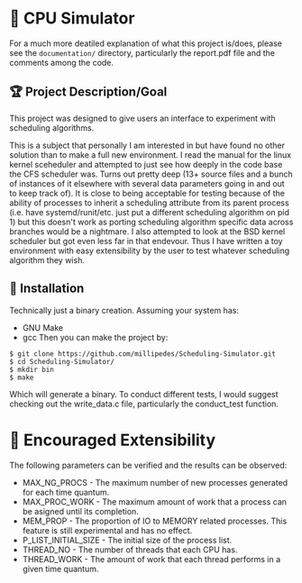 # :tropical_fish: CPU Simulator
For a much more deatiled explanation of what this project is/does, please see
the `documentation/` directory, particularly the report.pdf file and the
comments among the code.
## :trophy: Project Description/Goal
This project was designed to give users an interface to experiment with
scheduling algorithms.

This is a subject that personally I am interested in but have found no other
solution than to make a full new environment.  I read the manual for the linux
kernel sceheduler and attempted to just see how deeply in the code base the CFS
scheduler was. Turns out pretty deep (13+ source files and a bunch of instances
of it elsewhere with several data parameters going in and out to keep track of).
It is close to being acceptable for testing because of the ability of processes
to inherit a scheduling attribute from its parent process (i.e. have
systemd/runit/etc. just put a different scheduling algorithm on pid 1) but this
doesn't work as porting scheduling algorithm specific data across branches would
be a nightmare. I also attempted to look at the BSD kernel scheduler but got
even less far in that endevour. Thus I have written a toy environment with easy
extensibility by the user to test whatever scheduling algorithm they wish.


## :floppy_disk: Installation
Technically just a binary creation. Assuming your system has:
- GNU Make
- gcc
Then you can make the project by:
```
$ git clone https://github.com/millipedes/Scheduling-Simulator.git
$ cd Scheduling-Simulator/
$ mkdir bin
$ make
```
Which will generate a binary. To conduct different tests, I would suggest
checking out the write_data.c file, particularly the conduct_test function.

# :microscope: Encouraged Extensibility
The following parameters can be verified and the results can be observed:
- MAX_NG_PROCS - The maximum number of new processes generated for each time
  quantum.
- MAX_PROC_WORK - The maximum amount of work that a process can be asigned until
  its completion.
- MEM_PROP - The proportion of IO to MEMORY related processes. This feature is
  still experimental and has no effect.
- P_LIST_INITIAL_SIZE - The initial size of the process list.
- THREAD_NO - The number of threads that each CPU has.
- THREAD_WORK - The amount of work that each thread performs in a given time
  quantum.

